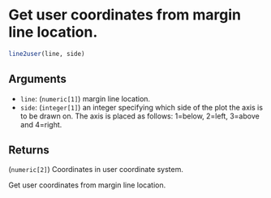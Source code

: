 # Get user coordinates from margin line location.

```r
line2user(line, side)
```

## Arguments

- `line`: (`numeric[1]`) margin line location.
- `side`: (`integer[1]`) an integer specifying which side of the plot the axis is to be drawn on. The axis is placed as follows: 1=below, 2=left, 3=above and 4=right.

## Returns

(`numeric[2]`) Coordinates in user coordinate system.

Get user coordinates from margin line location.